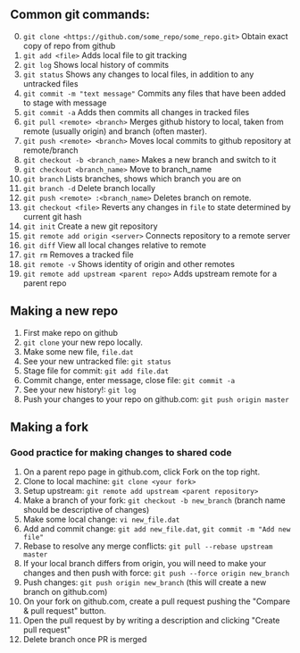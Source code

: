 ## Common git commands:
  0. `git clone <https://github.com/some_repo/some_repo.git>` Obtain exact copy of repo from github
  1. `git add <file>` Adds local file to git tracking
  2. `git log` Shows local history of commits
  3. `git status` Shows any changes to local files, in addition to any untracked files
  4. `git commit -m "text message"` Commits any files that have been added to stage with message
  5. `git commit -a` Adds then commits all changes in tracked files
  6. `git pull <remote> <branch>` Merges github history to local, taken from remote (usually origin) and branch (often master).
  7. `git push <remote> <branch>` Moves local commits to github repository at remote/branch
  8. `git checkout -b <branch_name>` Makes a new branch and switch to it
  9. `git checkout <branch_name>` Move to branch_name
  10. `git branch` Lists branches, shows which branch you are on
  11. `git branch -d` Delete branch locally
  12. `git push <remote> :<branch_name>` Deletes branch on remote.
  13. `git checkout <file>` Reverts any changes in `file` to state determined by current git hash
  14. `git init` Create a new git repository
  15. `git remote add origin <server>` Connects repository to a remote server
  16. `git diff` View all local changes relative to remote
  17. `git rm` Removes a tracked file
  18. `git remote -v` Shows identity of origin and other remotes
  19. `git remote add upstream <parent repo>` Adds upstream remote for a parent repo


## Making a new repo
1. First make repo on github
2. `git clone` your new repo locally.
3. Make some new file, `file.dat`
4. See your new untracked file: `git status`
5. Stage file for commit: `git add file.dat`
6. Commit change, enter message, close file: `git commit -a`
7. See your new history!: `git log`
8. Push your changes to your repo on github.com: `git push origin master`

## Making a fork
### Good practice for making changes to shared code
1. On a parent repo page in github.com, click Fork on the top right.
2. Clone to local machine: `git clone <your fork>`
3. Setup upstream: `git remote add upstream <parent repository>`
4. Make a branch of your fork: `git checkout -b new_branch` (branch name should be descriptive of changes)
5. Make some local change: `vi new_file.dat`
6. Add and commit change: `git add new_file.dat`, `git commit -m "Add new file"`
7. Rebase to resolve any merge conflicts: `git pull --rebase upstream master`
8. If your local branch differs from origin, you will need to make your changes and then push with force:
`git push --force origin new_branch`
9. Push changes: `git push origin new_branch` (this will create a new branch on github.com)
10. On your fork on github.com, create a pull request pushing the "Compare & pull request" button.
11. Open the pull request by by writing a description and clicking "Create pull request"
12. Delete branch once PR is merged
